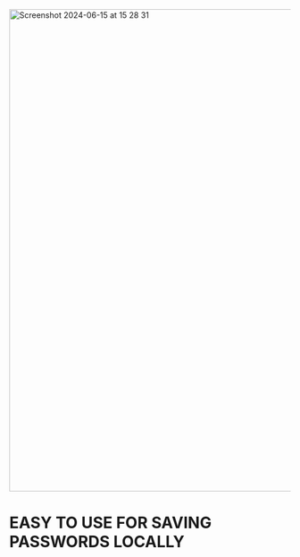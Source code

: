 <img width="863" alt="Screenshot 2024-06-15 at 15 28 31" src="https://github.com/codx1237/MyPassKey/assets/27354569/cda46692-f3b5-4117-89be-76f294b65fad">
<h1> EASY TO USE FOR SAVING PASSWORDS LOCALLY </h1>

